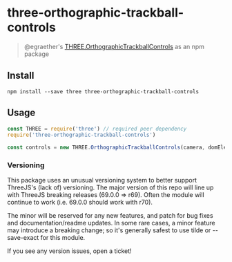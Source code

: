 # three-orthographic-trackball-controls
> @egraether's [THREE.OrthographicTrackballControls](https://github.com/mrdoob/three.js/blob/f11c485ad4e4826b77a7f9c32e1be4d9a1156628/examples/js/controls/OrthographicTrackballControls.js) as an npm package

## Install
`npm install --save three three-orthographic-trackball-controls`

## Usage
```javascript
const THREE = require('three') // required peer dependency
require('three-orthographic-trackball-controls')

const controls = new THREE.OrthographicTrackballControls(camera, domElement)
```

### Versioning
This package uses an unusual versioning system to better support ThreeJS's (lack of) versioning. The major version of this repo will line up with ThreeJS breaking releases (69.0.0 => r69). Often the module will continue to work (i.e. 69.0.0 should work with r70).

The minor will be reserved for any new features, and patch for bug fixes and documentation/readme updates. In some rare cases, a minor feature may introduce a breaking change; so it's generally safest to use tilde or --save-exact for this module.

If you see any version issues, open a ticket!
